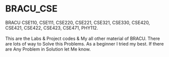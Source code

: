 # BRACU_CSE

BRACU CSE110, CSE111, CSE220, CSE221, CSE321, CSE330, CSE420, CSE421, CSE422, CSE423, CSE471, PHY112. <br> <br>
This are the Labs & Project codes & My all other material of BRACU.
There are lots of way to Solve this Problems. As a beginner I tried my best. If there are Any Problem in Solution let Me know.<br>

<!-- <h2>Topics</h2>
<ul>
  <li> </li>
</ul> -->
